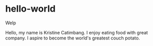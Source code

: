 # hello-world
Welp

Hello, my name is Kristine Catimbang.
I enjoy eating food with great company.
I aspire to become the world's greatest couch potato. 
